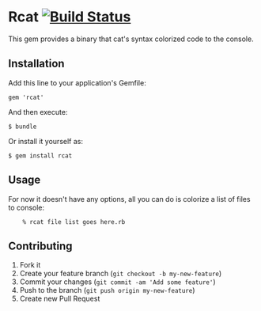 # Rcat [![Build Status](https://secure.travis-ci.org/erniebrodeur/rcat.png)](http://travis-ci.org/erniebrodeur/rcat)

This gem provides a binary that cat's syntax colorized code to the console.

## Installation

Add this line to your application's Gemfile:

    gem 'rcat'

And then execute:

    $ bundle

Or install it yourself as:

    $ gem install rcat

## Usage

For now it doesn't have any options, all you can do is colorize a list of files to console:

		% rcat file list goes here.rb

## Contributing

1. Fork it
2. Create your feature branch (`git checkout -b my-new-feature`)
3. Commit your changes (`git commit -am 'Add some feature'`)
4. Push to the branch (`git push origin my-new-feature`)
5. Create new Pull Request
